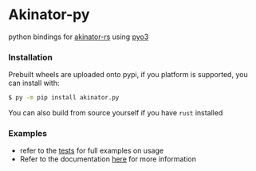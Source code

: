 # Akinator-py
python bindings for [akinator-rs](https://github.com/Tom-the-Bomb/akinator-rs) using [pyo3](https://pyo3.rs)

### Installation
Prebuilt wheels are uploaded onto pypi, if you platform is supported, you can install with:

```bash
$ py -m pip install akinator.py
```

You can also build from source yourself if you have `rust` installed

### Examples
- refer to the [tests](https://github.com/Tom-the-Bomb/akinator.py/tree/master/tests) for full examples on usage
- Refer to the documentation [here](https://akinatorpy.readthedocs.io/en/latest/) for more information